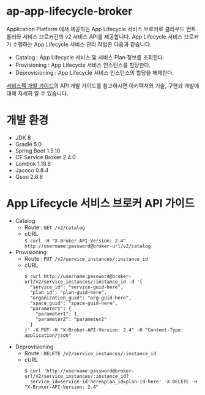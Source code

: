# ap-app-lifecycle-broker

Application Platform 에서 제공하는 App Lifecycle 서비스 브로커로 클라우드 컨트롤러와 서비스 브로커간의 v2 서비스 API를 제공합니다.
App Lifecycle 서비스 브로커가 수행하는 App Lifecycle 서비스 관리 작업은 다음과 같습니다.
 
- Catalog : App Lifecycle 서비스 및 서비스 Plan 정보를 조회한다.
- Provisioning : App Lifecycle 서비스 인스턴스를 할당한다.
- Deprovisioning : App Lifecycle 서비스 인스턴스의 할당을 해제한다.

[서비스팩 개발 가이드](https://github.com/K-PaaS/Guide-1.0-Spaghetti-/blob/master/Development-Guide/ServicePack_develope_guide.md)의 API 개발 가이드를 참고하시면 아키텍쳐와 기술, 구현과 개발에 대해 자세히 알 수 있습니다.

# 개발 환경

- JDK 8
- Gradle 5.0
- Spring Boot 1.5.10
- CF Service Broker 2.4.0
- Lombok 1.18.8
- Jacoco 0.8.4
- Gson 2.8.6

# App Lifecycle 서비스 브로커 API 가이드 

- Catalog
    - Route : `GET /v2/catalog`
    - cURL      
        ```$ curl -H "X-Broker-API-Version: 2.4" http://username:password@broker-url/v2/catalog```
- Provisioning
    - Route : `PUT /v2/service_instances/:instance_id`
    - cURL  
        ```
        $ curl http://username:password@broker-url/v2/service_instances/:instance_id -d '{
          "service_id": "service-guid-here",
          "plan_id": "plan-guid-here",
          "organization_guid": "org-guid-here",
          "space_guid": "space-guid-here",
          "parameters": {
            "parameter1": 1,
            "parameter2": "parameter2"
          }
        }' -X PUT -H "X-Broker-API-Version: 2.4" -H "Content-Type: application/json"
        ```
- Deprovisioning
    - Route : `DELETE /v2/service_instances/:instance_id`
    - cURL  
        ```
        $ curl 'http://username:password@broker-url/v2/service_instances/:instance_id?
          service_id=service-id-here&plan_id=plan-id-here' -X DELETE -H "X-Broker-API-Version: 2.4"
        ```
       
